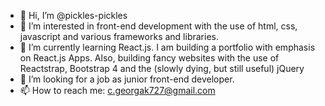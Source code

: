 - 👋 Hi, I’m @pickles-pickles
- 👀 I’m interested in front-end development with the use of html, css, javascript and various frameworks and libraries.
- 🌱 I’m currently learning React.js. I am building a portfolio with emphasis on React.js Apps. 
      Also, building fancy websites with the use of Reactstrap, Bootstrap 4 and the (slowly dying, but still useful) jQuery 
- 💞️ I’m looking for a job as junior front-end developer.
- 📫 How to reach me: c.georgak727@gmail.com

<!---
pickles-pickles/pickles-pickles is a ✨ special ✨ repository because its `README.md` (this file) appears on your GitHub profile.
You can click the Preview link to take a look at your changes.
--->
